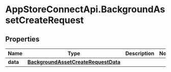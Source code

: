 # AppStoreConnectApi.BackgroundAssetCreateRequest

## Properties

Name | Type | Description | Notes
------------ | ------------- | ------------- | -------------
**data** | [**BackgroundAssetCreateRequestData**](BackgroundAssetCreateRequestData.md) |  | 


